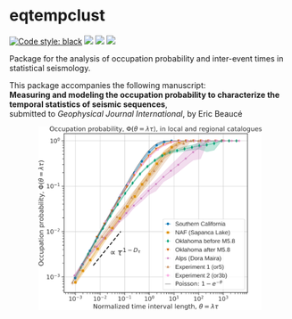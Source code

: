 # eqtempclust

[![Code style: black](https://img.shields.io/badge/code%20style-black-000000.svg)](https://github.com/psf/black)
![](https://img.shields.io/github/commit-activity/w/ebeauce/eqtempclust)
![](https://img.shields.io/github/last-commit/ebeauce/eqtempclust)
![](https://img.shields.io/github/stars/ebeauce/eqtempclust?style=social)


Package for the analysis of occupation probability and inter-event times in statistical seismology.<br>

This package accompanies the following manuscript:<br>
**Measuring and modeling the occupation probability to characterize the temporal statistics of seismic sequences**,<br>
submitted to *Geophysical Journal International*, by Eric Beaucé<br>

<p align="center">
<img src="data/fig1_intro.png" width=400>
</p><br><br><br><br>

